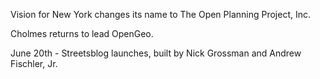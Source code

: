 Vision for New York changes its name to The Open Planning Project, Inc.

Cholmes returns to lead OpenGeo.

June 20th - Streetsblog launches, built by Nick Grossman and Andrew Fischler, Jr.
